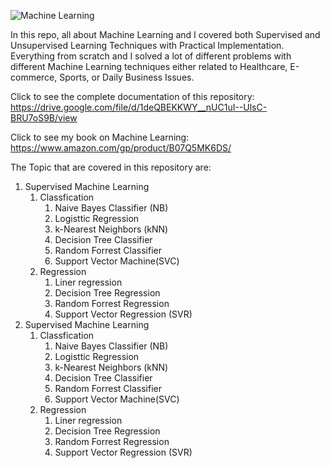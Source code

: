 ![Machine Learning](https://pbs.twimg.com/media/FdM-qm1WQAAWN6b?format=jpg&name=medium)

In this repo, all about Machine Learning and I covered both Supervised and Unsupervised Learning Techniques with Practical Implementation. Everything from scratch and I solved a lot of different problems with different Machine Learning techniques either related to Healthcare, E-commerce, Sports, or Daily Business Issues.

Click to see the complete documentation of this repository: <br>
https://drive.google.com/file/d/1deQBEKKWY__nUC1uI--UlsC-BRU7oS9B/view

Click to see my book on Machine Learning: <br>
https://www.amazon.com/gp/product/B07Q5MK6DS/

The Topic that are covered in this repository are:

1. Supervised Machine Learning
    1. Classfication
        1. Naive Bayes Classifier (NB)
        2. Logisttic Regression
        3. k-Nearest Neighbors (kNN)
        4. Decision Tree Classifier
        5. Random Forrest Classifier
        6. Support Vector Machine(SVC)
     1. Regression <br>
        1. Liner regression
        2. Decision Tree Regression
        3. Random Forrest Regression
        4. Support Vector Regression (SVR)
2. Supervised Machine Learning
    1. Classfication
        1. Naive Bayes Classifier (NB)
        2. Logisttic Regression
        3. k-Nearest Neighbors (kNN)
        4. Decision Tree Classifier
        5. Random Forrest Classifier
        6. Support Vector Machine(SVC)
     1. Regression <br>
        1. Liner regression
        2. Decision Tree Regression
        3. Random Forrest Regression
        4. Support Vector Regression (SVR)









